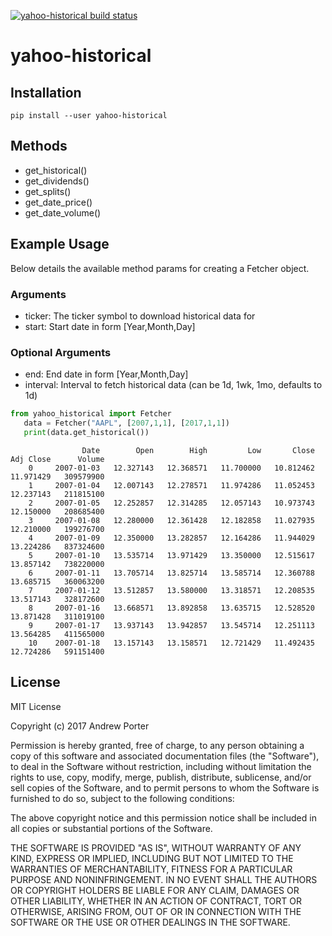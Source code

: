 [![yahoo-historical build status](https://circleci.com/gh/AndrewRPorter/yahoo-historical.svg?style=svg)](LINK)

# yahoo-historical

## Installation

```
pip install --user yahoo-historical
```

## Methods

- get_historical()
- get_dividends()
- get_splits()
- get_date_price()
- get_date_volume()

## Example Usage

Below details the available method params for creating a Fetcher object.

### Arguments

- ticker: The ticker symbol to download historical data for
- start: Start date in form [Year,Month,Day]

### Optional Arguments

- end: End date in form [Year,Month,Day]
- interval: Interval to fetch historical data (can be 1d, 1wk, 1mo, defaults to 1d)

```python
from yahoo_historical import Fetcher
   data = Fetcher("AAPL", [2007,1,1], [2017,1,1])
   print(data.get_historical())
```

```
                Date        Open        High         Low       Close   Adj Close      Volume
    0     2007-01-03   12.327143   12.368571   11.700000   10.812462   11.971429   309579900
    1     2007-01-04   12.007143   12.278571   11.974286   11.052453   12.237143   211815100
    2     2007-01-05   12.252857   12.314285   12.057143   10.973743   12.150000   208685400
    3     2007-01-08   12.280000   12.361428   12.182858   11.027935   12.210000   199276700
    4     2007-01-09   12.350000   13.282857   12.164286   11.944029   13.224286   837324600
    5     2007-01-10   13.535714   13.971429   13.350000   12.515617   13.857142   738220000
    6     2007-01-11   13.705714   13.825714   13.585714   12.360788   13.685715   360063200
    7     2007-01-12   13.512857   13.580000   13.318571   12.208535   13.517143   328172600
    8     2007-01-16   13.668571   13.892858   13.635715   12.528520   13.871428   311019100
    9     2007-01-17   13.937143   13.942857   13.545714   12.251113   13.564285   411565000
    10    2007-01-18   13.157143   13.158571   12.721429   11.492435   12.724286   591151400
```

## License

MIT License

Copyright (c) 2017 Andrew Porter

Permission is hereby granted, free of charge, to any person obtaining a copy
of this software and associated documentation files (the "Software"), to deal
in the Software without restriction, including without limitation the rights
to use, copy, modify, merge, publish, distribute, sublicense, and/or sell
copies of the Software, and to permit persons to whom the Software is
furnished to do so, subject to the following conditions:

The above copyright notice and this permission notice shall be included in all
copies or substantial portions of the Software.

THE SOFTWARE IS PROVIDED "AS IS", WITHOUT WARRANTY OF ANY KIND, EXPRESS OR
IMPLIED, INCLUDING BUT NOT LIMITED TO THE WARRANTIES OF MERCHANTABILITY,
FITNESS FOR A PARTICULAR PURPOSE AND NONINFRINGEMENT. IN NO EVENT SHALL THE
AUTHORS OR COPYRIGHT HOLDERS BE LIABLE FOR ANY CLAIM, DAMAGES OR OTHER
LIABILITY, WHETHER IN AN ACTION OF CONTRACT, TORT OR OTHERWISE, ARISING FROM,
OUT OF OR IN CONNECTION WITH THE SOFTWARE OR THE USE OR OTHER DEALINGS IN THE
SOFTWARE.
